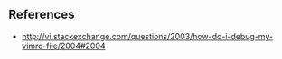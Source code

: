 

## References
* http://vi.stackexchange.com/questions/2003/how-do-i-debug-my-vimrc-file/2004#2004
